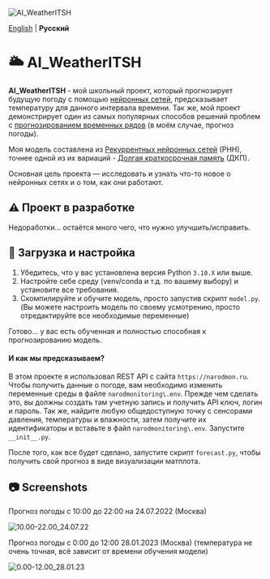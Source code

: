 
![AI_WeatherITSH](https://media.discordapp.net/attachments/695563421491396728/1069339477945897163/AI_WeatherITSH.png)

[English](./README.md) | **Русский**

# 🌥️ AI_WeatherITSH

**AI_WeatherITSH** - мой школьный проект, который прогнозирует будущую погоду с помощью [нейронных сетей](https://ru.wikipedia.org/wiki/Нейронная_сеть), предсказывает температуру для данного интервала времени. Так же, мой проект демонстрирует один из самых популярных способов решений проблем с [прогнозированием временных рядов](https://ru.wikipedia.org/wiki/Временной_ряд) (в моём случае, прогноз погоды).

Моя модель составлена из [Рекуррентных нейронных сетей](https://ru.wikipedia.org/wiki/Рекуррентная_нейронная_сеть) (РНН), точнее одной из их вариаций - [Долгая краткосрочная память](https://ru.wikipedia.org/wiki/Долгая_краткосрочная_память) (ДКП).

Основная цель проекта — исследовать и узнать что-то новое о нейронных сетях и о том, как они работают.

## ⚠️ Проект в разработке

Недоработки... остаётся много чего, что нужно улучшить/исправить.

## 🔧 Загрузка и настройка

1. Убедитесь, что у вас установлена версия Python `3.10.X` или выше.
2. Настройте себе среду (venv/conda и т.д. по вашему выбору) и установите все требования.
3. Скомпилируйте и обучите модель, просто запустив скрипт `model.py`. (Вы можете настроить модель по своему усмотрению, просто отредактируйте все необходимые переменные)

Готово... у вас есть обученная и полностью способная к прогнозированию модель.

#### И как мы предсказываем?

В этом проекте я использовал REST API с сайта `https://narodmon.ru`. Чтобы получить данные о погоде, вам необходимо изменить переменные среды в файле `narodmonitoring\.env`.
Прежде чем сделать это, вы должны создать там учетную запись и получить API ключ, логин и пароль.
Так же, найдите любую общедоступную точку с сенсорами давления, температуры и влажности, затем получите их идентификаторы и вставьте в файл `narodmonitoring\.env`.
Запустите `__init__.py`.

После того, как все будет сделано, запустите скрипт `forecast.py`, чтобы получить свой прогноз в виде визуализации матплота.

## 📷 Screenshots

Прогноз погоды с 10:00 до 22:00 на 24.07.2022 (Москва)

![10.00-22.00_24.07.22](https://media.discordapp.net/attachments/695563421491396728/1069341219391549460/10.00-22.00_24.07.22.png)

Прогноз погоды с 0:00 до 12:00 28.01.2023 (Москва) (температура не очень точная, всё зависит от времени обучения модели)

![0.00-12.00_28.01.23](https://media.discordapp.net/attachments/695563421491396728/1069394784529170442/0.00-12.00_28.01.23.png)
